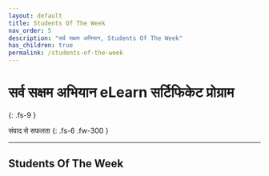 ```yaml
---
layout: default
title: Students Of The Week
nav_order: 5
description: "सर्व सक्षम अभियान, Students Of The Week"
has_children: true
permalink: /students-of-the-week
---
```


# सर्व सक्षम अभियान eLearn सर्टिफिकेट प्रोग्राम
{: .fs-9 }

संवाद से सफलता
{: .fs-6 .fw-300 }

---

## Students Of The Week

